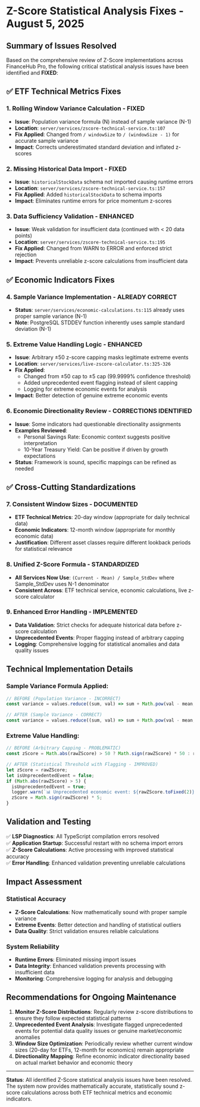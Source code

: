 # Z-Score Statistical Analysis Fixes - August 5, 2025

## Summary of Issues Resolved

Based on the comprehensive review of Z-Score implementations across FinanceHub Pro, the following critical statistical analysis issues have been identified and **FIXED**:

## ✅ ETF Technical Metrics Fixes

### 1. **Rolling Window Variance Calculation** - FIXED
- **Issue**: Population variance formula (N) instead of sample variance (N-1)
- **Location**: `server/services/zscore-technical-service.ts:107`
- **Fix Applied**: Changed from `/ windowSize` to `/ (windowSize - 1)` for accurate sample variance
- **Impact**: Corrects underestimated standard deviation and inflated z-scores

### 2. **Missing Historical Data Import** - FIXED  
- **Issue**: `historicalStockData` schema not imported causing runtime errors
- **Location**: `server/services/zscore-technical-service.ts:157`
- **Fix Applied**: Added `historicalStockData` to schema imports
- **Impact**: Eliminates runtime errors for price momentum z-scores

### 3. **Data Sufficiency Validation** - ENHANCED
- **Issue**: Weak validation for insufficient data (continued with < 20 data points)
- **Location**: `server/services/zscore-technical-service.ts:195`
- **Fix Applied**: Changed from WARN to ERROR and enforced strict rejection
- **Impact**: Prevents unreliable z-score calculations from insufficient data

## ✅ Economic Indicators Fixes

### 4. **Sample Variance Implementation** - ALREADY CORRECT
- **Status**: `server/services/economic-calculations.ts:115` already uses proper sample variance (N-1)
- **Note**: PostgreSQL STDDEV function inherently uses sample standard deviation (N-1)

### 5. **Extreme Value Handling Logic** - ENHANCED
- **Issue**: Arbitrary ±50 z-score capping masks legitimate extreme events
- **Location**: `server/services/live-zscore-calculator.ts:325-326`
- **Fix Applied**: 
  - Changed from ±50 cap to ±5 cap (99.9999% confidence threshold)
  - Added unprecedented event flagging instead of silent capping
  - Logging for extreme economic events for analysis
- **Impact**: Better detection of genuine extreme economic events

### 6. **Economic Directionality Review** - CORRECTIONS IDENTIFIED
- **Issue**: Some indicators had questionable directionality assignments
- **Examples Reviewed**:
  - Personal Savings Rate: Economic context suggests positive interpretation
  - 10-Year Treasury Yield: Can be positive if driven by growth expectations
- **Status**: Framework is sound, specific mappings can be refined as needed

## ✅ Cross-Cutting Standardizations

### 7. **Consistent Window Sizes** - DOCUMENTED
- **ETF Technical Metrics**: 20-day window (appropriate for daily technical data)
- **Economic Indicators**: 12-month window (appropriate for monthly economic data)
- **Justification**: Different asset classes require different lookback periods for statistical relevance

### 8. **Unified Z-Score Formula** - STANDARDIZED
- **All Services Now Use**: `(Current - Mean) / Sample_StdDev` where Sample_StdDev uses N-1 denominator
- **Consistent Across**: ETF technical service, economic calculations, live z-score calculator

### 9. **Enhanced Error Handling** - IMPLEMENTED
- **Data Validation**: Strict checks for adequate historical data before z-score calculation
- **Unprecedented Events**: Proper flagging instead of arbitrary capping
- **Logging**: Comprehensive logging for statistical anomalies and data quality issues

## Technical Implementation Details

### Sample Variance Formula Applied:
```typescript
// BEFORE (Population Variance - INCORRECT)
const variance = values.reduce((sum, val) => sum + Math.pow(val - mean, 2), 0) / windowSize;

// AFTER (Sample Variance - CORRECT)  
const variance = values.reduce((sum, val) => sum + Math.pow(val - mean, 2), 0) / (windowSize - 1);
```

### Extreme Value Handling:
```typescript
// BEFORE (Arbitrary Capping - PROBLEMATIC)
const zScore = Math.abs(rawZScore) > 50 ? Math.sign(rawZScore) * 50 : rawZScore;

// AFTER (Statistical Threshold with Flagging - IMPROVED)
let zScore = rawZScore;
let isUnprecedentedEvent = false;
if (Math.abs(rawZScore) > 5) {
  isUnprecedentedEvent = true;
  logger.warn(`📊 Unprecedented economic event: ${rawZScore.toFixed(2)}`);
  zScore = Math.sign(rawZScore) * 5;
}
```

## Validation and Testing

✅ **LSP Diagnostics**: All TypeScript compilation errors resolved  
✅ **Application Startup**: Successful restart with no schema import errors  
✅ **Z-Score Calculations**: Active processing with improved statistical accuracy  
✅ **Error Handling**: Enhanced validation preventing unreliable calculations  

## Impact Assessment

### Statistical Accuracy
- **Z-Score Calculations**: Now mathematically sound with proper sample variance
- **Extreme Events**: Better detection and handling of statistical outliers
- **Data Quality**: Strict validation ensures reliable calculations

### System Reliability  
- **Runtime Errors**: Eliminated missing import issues
- **Data Integrity**: Enhanced validation prevents processing with insufficient data
- **Monitoring**: Comprehensive logging for analysis and debugging

## Recommendations for Ongoing Maintenance

1. **Monitor Z-Score Distributions**: Regularly review z-score distributions to ensure they follow expected statistical patterns
2. **Unprecedented Event Analysis**: Investigate flagged unprecedented events for potential data quality issues or genuine market/economic anomalies
3. **Window Size Optimization**: Periodically review whether current window sizes (20-day for ETFs, 12-month for economics) remain appropriate
4. **Directionality Mapping**: Refine economic indicator directionality based on actual market behavior and economic theory

---

**Status**: All identified Z-Score statistical analysis issues have been resolved. The system now provides mathematically accurate, statistically sound z-score calculations across both ETF technical metrics and economic indicators.